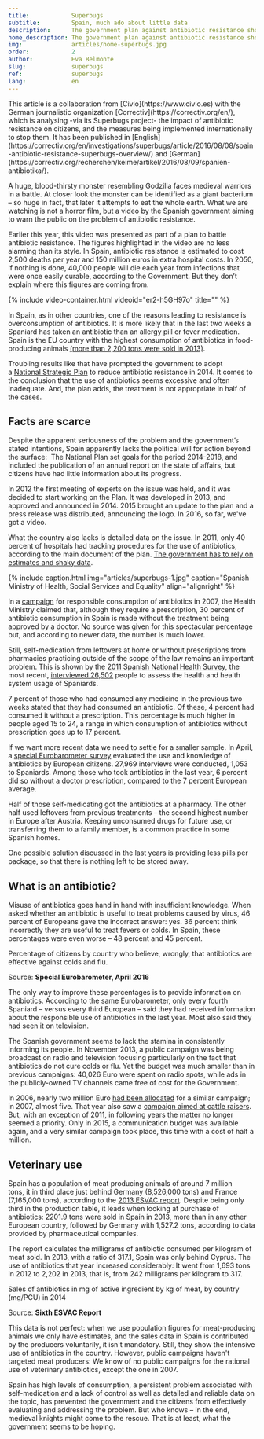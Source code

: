 ```yaml
---
title:            Superbugs
subtitle:         Spain, much ado about little data
description:      The government plan against antibiotic resistance shows apocalyptic images with citizens anxiously devouring pills, but we still don’t have enough information to address the issue.
home_description: The government plan against antibiotic resistance shows apocalyptic images with citizens anxiously devouring pills, but we still don’t have enough information to address the issue.
img:              articles/home-superbugs.jpg
order:            2
author:           Eva Belmonte
slug:             superbugs
ref:              superbugs
lang:             en
---
```


<div class="container page-content" markdown="1">
  <div class="page-content-container" markdown="1">

<p class="credits" markdown='1'>This article is a collaboration from [Civio](https://www.civio.es) with the German journalistic organization [Correctiv](https://correctiv.org/en/), which is analysing -via its Superbugs project- the impact of antibiotic resistance on citizens, and the measures being implemented internationally to stop them. It has been published in [English](https://correctiv.org/en/investigations/superbugs/article/2016/08/08/spain-antibiotic-resistance-superbugs-overview/) and [German](https://correctiv.org/recherchen/keime/artikel/2016/08/09/spanien-antibiotika/).</p>

A huge, blood-thirsty monster resembling Godzilla faces medieval warriors in a battle. At closer look the monster can be identified as a giant bacterium – so huge in fact, that later it attempts to eat the whole earth. What we are watching is not a horror film, but a video by the Spanish government aiming to warn the public on the problem of antibiotic resistance.

Earlier this year, this video was presented as part of a plan to battle antibiotic resistance. The figures highlighted in the video are no less alarming than its style. In Spain, antibiotic resistance is estimated to cost 2,500 deaths per year and 150 million euros in extra hospital costs. In 2050, if nothing is done, 40,000 people will die each year from infections that were once easily curable, according to the Government. But they don’t explain where this figures are coming from.

{% include video-container.html videoid="er2-h5GH97o" title="" %}

In Spain, as in other countries, one of the reasons leading to resistance is overconsumption of antibiotics. It is more likely that in the last two weeks a Spaniard has taken an antibiotic than an allergy pill or fever medication. Spain is the EU country with the highest consumption of antibiotics in food-producing animals [(more than 2,200 tons were sold in 2013)](http://www.ema.europa.eu/docs/en_GB/document_library/Report/2015/10/WC500195687.pdf).

Troubling results like that have prompted the government to adopt a [National Strategic Plan](http://www.aemps.gob.es/publicaciones/publica/plan-estrategico-antibioticos/v2/docs/plan-estrategico-antimicrobianos-AEMPS.pdf) to reduce antibiotic resistance in 2014\. It comes to the conclusion that the use of antibiotics seems excessive and often inadequate. And, the plan adds, the treatment is not appropriate in half of the cases.

## Facts are scarce

Despite the apparent seriousness of the problem and the government’s stated intentions, Spain apparently lacks the political will for action beyond the surface:  The National Plan set goals for the period 2014-2018, and included the publication of an annual report on the state of affairs, but citizens have had little information about its progress.

In 2012 the first meeting of experts on the issue was held, and it was decided to start working on the Plan. It was developed in 2013, and approved and announced in 2014\. 2015 brought an update to the plan and a press release was distributed, announcing the logo. In 2016, so far, we've got a video.

What the country also lacks is detailed data on the issue. In 2011, only 40 percent of hospitals had tracking procedures for the use of antibiotics, according to the main document of the plan. [The government has to rely on estimates and shaky data](http://ecdc.europa.eu/en/healthtopics/antimicrobial_resistance/esac-net-database/Pages/Antimicrobial-consumption-rates-by-country.aspx).

{% include caption.html img="articles/superbugs-1.jpg" caption="Spanish Ministry of Health, Social Services and Equality" align="alignright" %}

In a [campaign](http://www.msssi.gob.es/campannas/campanas06/antibioticos3.htm) for responsible consumption of antibiotics in 2007, the Health Ministry claimed that, although they require a prescription, 30 percent of antibiotic consumption in Spain is made without the treatment being approved by a doctor. No source was given for this spectacular percentage but, and according to newer data, the number is much lower.

Still, self-medication from leftovers at home or without prescriptions from pharmacies practicing outside of the scope of the law remains an important problem. This is shown by the [2011 Spanish National Health Survey](http://pestadistico.inteligenciadegestion.msssi.es/publicoSNS/comun/DefaultPublico.aspx), the most recent, [interviewed 26,502](http://www.msssi.gob.es/estadEstudios/estadisticas/encuestaNacional/encuestaNac2011/MetodologiaENSE2011_12.pdf) people to assess the health and health system usage of Spaniards.

7 percent of those who had consumed any medicine in the previous two weeks stated that they had consumed an antibiotic. Of these, 4 percent had consumed it without a prescription. This percentage is much higher in people aged 15 to 24, a range in which consumption of antibiotics without prescription goes up to 17 percent.

If we want more recent data we need to settle for a smaller sample. In April, a [special Eurobarometer survey](http://ec.europa.eu/health/antimicrobial_resistance/docs/ebs_407_en.pdf) evaluated the use and knowledge of antibiotics by European citizens. 27,969 interviews were conducted, 1,053 to Spaniards. Among those who took antibiotics in the last year, 6 percent did so without a doctor prescription, compared to the 7 percent European average.

Half of those self-medicating got the antibiotics at a pharmacy. The other half used leftovers from previous treatments – the second highest number in Europe after Austria. Keeping unconsumed drugs for future use, or transferring them to a family member, is a common practice in some Spanish homes.

One possible solution discussed in the last years is providing less pills per package, so that there is nothing left to be stored away.

## What is an antibiotic?

Misuse of antibiotics goes hand in hand with insufficient knowledge. When asked whether an antibiotic is useful to treat problems caused by virus, 46 percent of Europeans gave the incorrect answer: yes. 36 percent think incorrectly they are useful to treat fevers or colds. In Spain, these percentages were even worse – 48 percent and 45 percent.

<p class="video-container-caption" style="margin: 0">Percentage of citizens by country who believe, wrongly, that antibiotics are effective against colds and flu.</p>
<div class="video-container antibiotics-graph-container">
  <div id="antibiotics-graph" class="bar-graph" data-lang="en"></div>
</div>
<p class="video-container-caption">Source: <strong>Special Eurobarometer, April 2016</strong></p>

The only way to improve these percentages is to provide information on antibiotics. According to the same Eurobarometer, only every fourth Spaniard – versus every third European – said they had received information about the responsible use of antibiotics in the last year. Most also said they had seen it on television.

The Spanish government seems to lack the stamina in consistently informing its people. In November 2013, a public campaign was being broadcast on radio and television focusing particularly on the fact that antibiotics do not cure colds or flu. Yet the budget was much smaller than in previous campaigns: 40,026 Euro were spent on radio spots, while ads in the publicly-owned TV channels came free of cost for the Government.

In 2006, nearly two million Euro [had been allocated](http://www.lamoncloa.gob.es/serviciosdeprensa/cpci/paginas/PlanesEInformes.aspx) for a similar campaign; in 2007, almost five. That year also saw a [campaign aimed at cattle raisers](http://www.aemps.gob.es/vigilancia/medicamentosVeterinarios/docs/ganaderos-antibioticos_abril-2007.pdf). But, with an exception of 2011, in following years the matter no longer seemed a priority. Only in 2015, a communication budget was available again, and a very similar campaign took place, this time with a cost of half a million.

## Veterinary use

Spain has a population of meat producing animals of around 7 million tons, it in third place just behind Germany (8,526,000 tons) and France (7,165,000 tons), according to the [2013 ESVAC report](http://www.ema.europa.eu/docs/en_GB/document_library/Report/2015/10/WC500195687.pdf). Despite being only third in the production table, it leads when looking at purchase of antibiotics: 2201.9 tons were sold in Spain in 2013, more than in any other European country, followed by Germany with 1,527.2 tons, according to data provided by pharmaceutical companies.

The report calculates the milligrams of antibiotic consumed per kilogram of meat sold. In 2013, with a ratio of 317.1, Spain was only behind Cyprus. The use of antibiotics that year increased considerably: It went from 1,693 tons in 2012 to 2,202 in 2013, that is, from 242 milligrams per kilogram to 317.

<p class="video-container-caption" style="margin: 0">Sales of antibiotics in mg of active ingredient by kg of meat, by country (mg/PCU) in 2014</p>
<div class="video-container antibiotics-graph-container">
  <div id="antibiotics-animals-graph" class="bar-graph" data-lang="en"></div>
</div>
<p class="video-container-caption">Source: <strong>Sixth ESVAC Report</strong></p>

This data is not perfect: when we use population figures for meat-producing animals we only have estimates, and the sales data in Spain is contributed by the producers voluntarily, it isn't mandatory. Still, they show the intensive use of antibiotics in the country. However, public campaigns haven't targeted meat producers: We know of no public campaigns for the rational use of veterinary antibiotics, except the one in 2007.

Spain has high levels of consumption, a persistent problem associated with self-medication and a lack of control as well as detailed and reliable data on the topic, has prevented the government and the citizens from effectively evaluating and addressing the problem. But who knows – in the end, medieval knights might come to the rescue. That is at least, what the government seems to be hoping.

  </div>
</div>